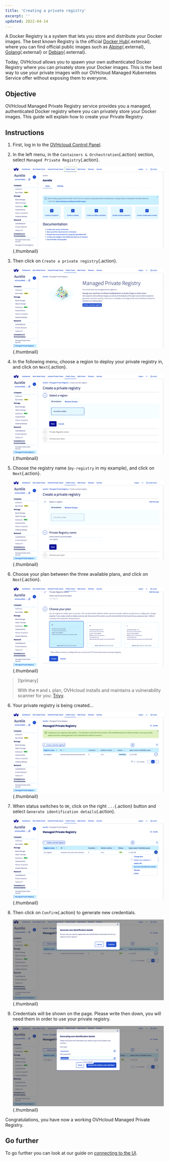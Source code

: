 ```yaml
---
title: 'Creating a private registry'
excerpt: ''
updated: 2022-04-14
---
```


<style>
 pre {
     font-size: 14px;
 }
 pre.console {
   background-color: #300A24; 
   color: #ccc;
   font-family: monospace;
   padding: 5px;
   margin-bottom: 5px;
 }
 pre.console code {
   border: solid 0px transparent;
   color: #ccc;
   font-family: monospace !important;
   font-size: 0.75em;
 }
 .small {
     font-size: 0.75em;
 }
</style>

A Docker Registry is a system that lets you store and distribute your Docker images. The best known Registry is the official [Docker Hub](https://hub.docker.com/){.external}, where you can find official public images such as [Alpine](https://hub.docker.com/_/alpine){.external}, [Golang](https://hub.docker.com/_/golang){.external} or [Debian](https://hub.docker.com/_/debian){.external}.

Today, OVHcloud allows you to spawn your own authenticated Docker Registry where you can privately store your Docker images. This is the best way to use your private images with our OVHcloud Managed Kubernetes Service offer without exposing them to everyone.

## Objective

OVHcloud Managed Private Registry service provides you a managed, authenticated Docker registry where you can privately store your Docker images. This guide will explain how to create your Private Registry.

## Instructions

1. First, log in to the [OVHcloud Control Panel](https://www.ovh.com/auth/?action=gotomanager&from=https://www.ovh.es/&ovhSubsidiary=es).

1. In the left menu, in the `Containers & Orchestration`{.action} section, select `Managed Private Registry`{.action}.

    ![Create a Private Registry](images/create-a-private-registry-001.png){.thumbnail}

2. Then click on `Create a private registry`{.action}.

    ![Create a Private Registry](images/create-a-private-registry-002.png){.thumbnail}

3. In the following menu, choose a region to deploy your private registry in, and click on `Next`{.action}.

    ![Create a Private Registry](images/create-a-private-registry-003.png){.thumbnail}

4. Choose the registry name (`my-registry` in my example), and click on `Next`{.action}.

    ![Create a Private Registry](images/create-a-private-registry-004.png){.thumbnail}

5. Choose your plan between the three available plans, and click on `Next`{.action}.

    ![Create a Private Registry](images/create-a-private-registry-005.png){.thumbnail}

> [!primary]
>
> With the `M` and `L` plan, OVHcloud installs and maintains a vulnerability scanner for you: [Trivy](https://aquasecurity.github.io/trivy/).

6. Your private registry is being created...

    ![Create a Private Registry](images/create-a-private-registry-006.png){.thumbnail}

7. When status switches to `OK`, click on the right `...`{.action} button and select `Generate identification details`{.action}.

    ![Create a Private Registry](images/create-a-private-registry-007.png){.thumbnail}

8. Then click on `Confirm`{.action} to generate new credentials.

    ![Create a Private Registry](images/create-a-private-registry-008.png){.thumbnail}

9. Credentials will be shown on the page. Please write then down, you will need them in order to use your private registry.

    ![Create a Private Registry](images/create-a-private-registry-009.png){.thumbnail}

Congratulations, you have now a working OVHcloud Managed Private Registry.

## Go further

To go further you can look at our guide on [connecting to the UI](/pages/public_cloud/containers_orchestration/managed_private_registry/connecting-to-the-ui).
